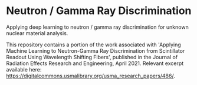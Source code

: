 # Neutron / Gamma Ray Discrimination

Applying deep learning to neutron / gamma ray discrimination for unknown nuclear material analysis.

This repository contains a portion of the work associated with 'Applying Machine Learning to Neutron-Gamma Ray Discrimination from Scintillator Readout Using Wavelength Shifting Fibers', published in the Journal of Radiation Effects Research and Engineering, April 2021. Relevant excerpt available here: https://digitalcommons.usmalibrary.org/usma_research_papers/486/.
